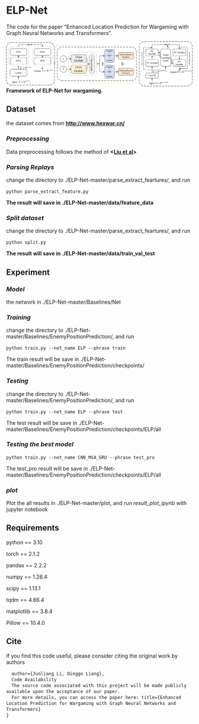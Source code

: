 # ELP-Net
The code for the paper “Enhanced Location Prediction for Wargaming with Graph Neural Networks and Transformers”.

![ELP-Net](./ELP-Net.jpg)
**Framework of ELP-Net for wargaming.**

## Dataset
the dataset comes from **<http://www.hexwar.cn/>**

### *Preprocessing*
Data preprocessing follows the method of  **<[Liu et al](https://github.com/daman043/AAGWS-Wargame-master.git)>**

### *Parsing Replays*
change the directory to ./ELP-Net-master/parse_extract_feartures/, and run
```
python parse_extract_feature.py
```
**The result will save in ./ELP-Net-master/data/feature_data**

### *Split dataset*
change the directory to ./ELP-Net-master/parse_extract_feartures/, and run
```
python split.py
```
**The result will save in ./ELP-Net-master/data/train_val_test**

## Experiment
### *Model*
the network in ./ELP-Net-master/Baselines/Net

### *Training*
change the directory to ./ELP-Net-master/Baselines/EnemyPositionPrediction/, and run
```
python train.py --net_name ELP --phrase train
```
The train result will be save in ./ELP-Net-master/Baselines/EnemyPositionPrediction/checkpoints/

### *Testing*
change the directory to ./ELP-Net-master/Baselines/EnemyPositionPrediction/, and run
```
python train.py --net_name ELP --phrase test
```
The test result will be save in ./ELP-Net-master/Baselines/EnemyPositionPrediction/checkpoints/ELP/all

### *Testing the best model*

```
python train.py --net_name CNN_MSA_GRU --phrase test_pro
```
The test_pro result will be save in ./ELP-Net-master/Baselines/EnemyPositionPrediction/checkpoints/ELP/all

### *plot*
Plot the all results in ./ELP-Net-master/plot, and run *result_plot_ipynb* with jupyter notebook

## Requirements
python == 3.10

torch == 2.1.2

pandas == 2.2.2

numpy == 1.26.4

scipy == 1.13.1

tqdm == 4.66.4

matplotlib == 3.8.4

Pillow == 10.4.0


## Cite
If you find this code useful, please consider citing the original work by authors
```
  author={Junliang Li, Dingge Liang},
  Code Availability
  The source code associated with this project will be made publicly available upon the acceptance of our paper.
  For more details, you can access the paper here: title={Enhanced Location Prediction for Wargaming with Graph Neural Networks and Transformers}
}
```

